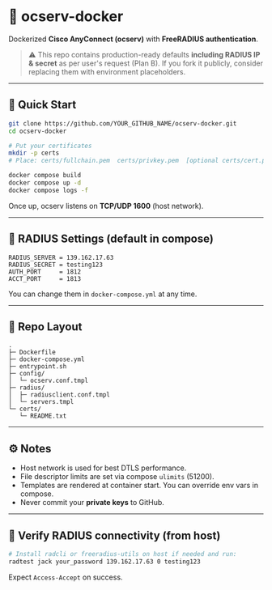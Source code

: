# 🐳 ocserv-docker

Dockerized **Cisco AnyConnect (ocserv)** with **FreeRADIUS authentication**.

> ⚠️ This repo contains production-ready defaults **including RADIUS IP & secret** as per user's request (Plan B).
> If you fork it publicly, consider replacing them with environment placeholders.

---

## 🚀 Quick Start

```bash
git clone https://github.com/YOUR_GITHUB_NAME/ocserv-docker.git
cd ocserv-docker

# Put your certificates
mkdir -p certs
# Place: certs/fullchain.pem  certs/privkey.pem  [optional certs/cert.pem]

docker compose build
docker compose up -d
docker compose logs -f
```

Once up, ocserv listens on **TCP/UDP 1600** (host network).

---

## 🔐 RADIUS Settings (default in compose)
```
RADIUS_SERVER = 139.162.17.63
RADIUS_SECRET = testing123
AUTH_PORT     = 1812
ACCT_PORT     = 1813
```

You can change them in `docker-compose.yml` at any time.

---

## 📂 Repo Layout
```
.
├─ Dockerfile
├─ docker-compose.yml
├─ entrypoint.sh
├─ config/
│  └─ ocserv.conf.tmpl
├─ radius/
│  ├─ radiusclient.conf.tmpl
│  └─ servers.tmpl
└─ certs/
   └─ README.txt
```

---

## ⚙️ Notes
- Host network is used for best DTLS performance.
- File descriptor limits are set via compose `ulimits` (51200).
- Templates are rendered at container start. You can override env vars in compose.
- Never commit your **private keys** to GitHub.

---

## 🧪 Verify RADIUS connectivity (from host)
```bash
# Install radcli or freeradius-utils on host if needed and run:
radtest jack your_password 139.162.17.63 0 testing123
```
Expect `Access-Accept` on success.
